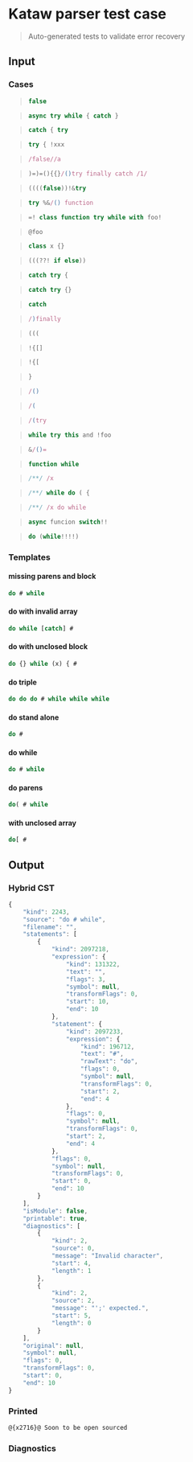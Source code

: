 # Kataw parser test case

> Auto-generated tests to validate error recovery
>

## Input

### Cases

> `````js
> false
> `````

> `````js
> async try while { catch }
> `````

> `````js
> catch { try
> `````

> `````js
> try { !xxx
> `````

> `````js
> /false//a
> `````

> `````js
> )=)=(){{}/()try finally catch /1/
> `````

> `````js
> ((((false))!&try
> `````

> `````js
> try %&/() function
> `````

> `````js
> =! class function try while with foo!
> `````

> `````js
> @foo
> `````

> `````js
> class x {}
> `````

> `````js
> (((??! if else))
> `````

> `````js
> catch try {
> `````

> `````js
> catch try {}
> `````

> `````js
> catch
> `````

> `````js
> /)finally
> `````

> `````js
> (((
> `````

> `````js
> !{[]
> `````

> `````js
> !{[
> `````

> `````js
> }
> `````

> `````js
> /()
> `````

> `````js
> /(
> `````

> `````js
> /(try
> `````

> `````js
> while try this and !foo
> `````

> `````js
> &/()=
> `````

> `````js
> function while
> `````

> `````js
> /**/ /x
> `````

> `````js
> /**/ while do ( {
> `````

> `````js
> /**/ /x do while
> `````

> `````js
> async funcion switch!!
> `````

> `````js
> do (while!!!!)
> `````

### Templates

#### missing parens and block

`````js
do # while
`````

#### do with invalid array

`````js
do while [catch] #
`````

#### do with unclosed block

`````js
do {} while (x) { #
`````

#### do triple

`````js
do do do # while while while
`````

#### do stand alone

`````js
do #
`````

#### do while

`````js
do # while
`````

#### do parens

`````js
do( # while
`````

#### with unclosed array

`````js
do[ #
`````



## Output

### Hybrid CST

```javascript
{
    "kind": 2243,
    "source": "do # while",
    "filename": "",
    "statements": [
        {
            "kind": 2097218,
            "expression": {
                "kind": 131322,
                "text": "",
                "flags": 3,
                "symbol": null,
                "transformFlags": 0,
                "start": 10,
                "end": 10
            },
            "statement": {
                "kind": 2097233,
                "expression": {
                    "kind": 196712,
                    "text": "#",
                    "rawText": "do",
                    "flags": 0,
                    "symbol": null,
                    "transformFlags": 0,
                    "start": 2,
                    "end": 4
                },
                "flags": 0,
                "symbol": null,
                "transformFlags": 0,
                "start": 2,
                "end": 4
            },
            "flags": 0,
            "symbol": null,
            "transformFlags": 0,
            "start": 0,
            "end": 10
        }
    ],
    "isModule": false,
    "printable": true,
    "diagnostics": [
        {
            "kind": 2,
            "source": 0,
            "message": "Invalid character",
            "start": 4,
            "length": 1
        },
        {
            "kind": 2,
            "source": 2,
            "message": "';' expected.",
            "start": 5,
            "length": 0
        }
    ],
    "original": null,
    "symbol": null,
    "flags": 0,
    "transformFlags": 0,
    "start": 0,
    "end": 10
}
```

### Printed

```javascript
@{x2716}@ Soon to be open sourced
```

### Diagnostics

```javascript

```

